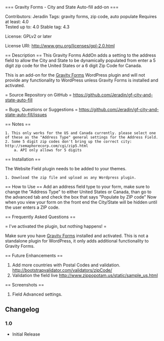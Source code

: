 === Gravity Forms - City and State Auto-fill add-on ===

Contributors: Jeradin
Tags: gravity forms, zip code, auto populate
Requires at least: 4.0   
Tested up to: 4.0
Stable tag: 4.3

License: GPLv2 or later 

License URI: http://www.gnu.org/licenses/gpl-2.0.html 


== Description ==
This Gravity Forms AddOn adds a setting to the address field to allow the City and State to be dynamically populated from enter a 5 digit zip code for the United States or a 6 digit Zip Code for Canada.

This is an add-on for the [Gravity Forms](http://www.gravityforms.com/)
WordPress plugin and will not provide any functionality to WordPress unless Gravity Forms is installed and activated.

= Source Repository on GitHub =
https://github.com/Jeradin/gf-city-and-state-auto-fill

= Bugs, Questions or Suggestions =
https://github.com/Jeradin/gf-city-and-state-auto-fill/issues


== Notes ==

	1. This only works for the US and Canada currently. please select one of these as the "Address Type" general settings for the Address Field.
	2. Some 5 digit zip codes don't bring up the correct city: http://semaphorecorp.com/cgi/zip5.html
		a. API only allows for 5 digits


== Installation ==

The Website Field plugin needs to be added to your themes.

	1. Download the zip file and upload as any Wordpress plugin.

== How to Use ==
Add an address field type to your form, make sure to change the "Address Type" to either United States or Canada, than go to the advanced tab and check the box that says "Populate by ZIP code"
Now when you view your form on the front end the City/State will be hidden until the user enters a ZIP code.

== Frequently Asked Questions ==

= I've activated the plugin, but nothing happens! =

Make sure you have [Gravity Forms](http://www.gravityforms.com/) installed and
activated. This is not a standalone plugin for WordPress, it only adds additional functionality to Gravity Forms.

== Future Enhancements ==

1. Add more countries with Postal Codes and validation. http://bootstrapvalidator.com/validators/zipCode/
2. Validation the field live http://www.zippopotam.us/static/sample_us.html

== Screenshots ==

1. Field Advanced settings.


## Changelog ##
### 1.0
* Initial Release
